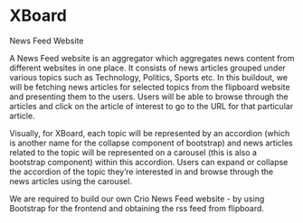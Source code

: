 # XBoard
News Feed Website

A News Feed website is an aggregator which aggregates news content from different websites in one place. It consists of news articles grouped under various topics such as Technology, Politics, Sports etc. In this buildout, we will be fetching news articles for selected topics from the flipboard website and presenting them to the users. Users will be able to browse through the articles and click on the article of interest to go to the URL for that particular article.


Visually, for XBoard, each topic will be represented by an accordion (which is another name for the collapse component of bootstrap) and news articles related to the topic will be represented on a carousel (this is also a bootstrap component) within this accordion. Users can expand or collapse the accordion of the topic they’re interested in and browse through the news articles using the carousel.


We are required to build our own Crio News Feed website - by using Bootstrap for the frontend and obtaining the rss feed from flipboard.
